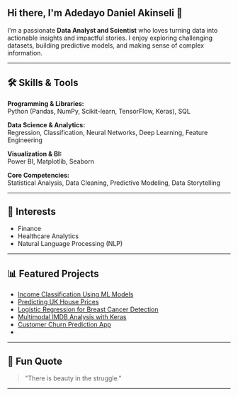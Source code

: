 ## Hi there, I'm Adedayo Daniel Akinseli  👋

I'm a passionate **Data Analyst and Scientist** who loves turning data into actionable insights and impactful stories. I enjoy exploring challenging datasets, building predictive models, and making sense of complex information.

---

## 🛠️ Skills & Tools

**Programming & Libraries:**  
Python (Pandas, NumPy, Scikit-learn, TensorFlow, Keras), SQL

**Data Science & Analytics:**  
Regression, Classification, Neural Networks, Deep Learning, Feature Engineering

**Visualization & BI:**  
Power BI, Matplotlib, Seaborn

**Core Competencies:**  
Statistical Analysis, Data Cleaning, Predictive Modeling, Data Storytelling

---

## 🌱 Interests

- Finance
- Healthcare Analytics
- Natural Language Processing (NLP)

---

## 📊 Featured Projects

- [Income Classification Using ML Models](https://github.com/AdedayoDanielAkinseli/Adult-Income-Prediction-Model)
- [Predicting UK House Prices](https://github.com/AdedayoDanielAkinseli/predictionusingARIMASARIMALSTM)
- [Logistic Regression for Breast Cancer Detection](https://github.com/AdedayoDanielAkinseli/logisticregressionforbreastcancer)
- [Multimodal IMDB Analysis with Keras](https://github.com/AdedayoDanielAkinseli/AdedayoDanielAkinseli-MultimodalIMDBAnalysiswithKeras)
- [Customer Churn Prediction App]([https://github.com/AdedayoDanielAkinseli/DanielDataPortfolio](https://github.com/AdedayoDanielAkinseli/Customer-churn-prediction-and-using-gradio))
- 

---

## 💬 Fun Quote

> "There is beauty in the struggle."

---

<!--
📫 How to reach me: [dayoakinseli1996@gmail.com]
-->

<!--
**AdedayoDanielAkinseli/AdedayoDanielAkinseli** is a ✨ _special_ ✨ repository because its `README.md` (this file) appears on your GitHub profile.

Here are some ideas to get you started:

- 🔭 I’m currently working on ...
- 🌱 I’m currently learning ...
- 👯 I’m looking to collaborate on ...
- 🤔 I’m looking for help with ...
- 💬 Ask me about ...
- 📫 How to reach me: ...
- 😄 Pronouns: ...
- ⚡ Fun fact: ...
-->
